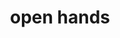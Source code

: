 ---
layout: smileys&emotion
title: open hands
emoji: open_hands
permalink: 👐.html
image: assets/img/3moji/open_hands.png
---
